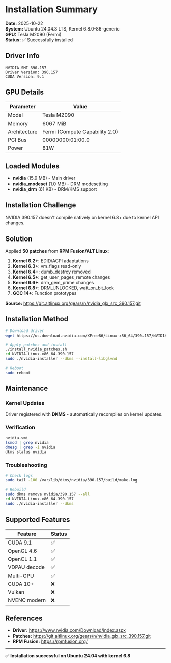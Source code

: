 # Installation Summary

**Date:** 2025-10-22  
**System:** Ubuntu 24.04.3 LTS, Kernel 6.8.0-86-generic  
**GPU:** Tesla M2090 (Fermi)  
**Status:** ✅ Successfully installed

## Driver Info

```
NVIDIA-SMI 390.157
Driver Version: 390.157
CUDA Version: 9.1
```

## GPU Details

| Parameter | Value |
|-----------|-------|
| Model | Tesla M2090 |
| Memory | 6067 MiB |
| Architecture | Fermi (Compute Capability 2.0) |
| PCI Bus | 00000000:01:00.0 |
| Power | 81W |

## Loaded Modules

- **nvidia** (15.9 MB) - Main driver
- **nvidia_modeset** (1.0 MB) - DRM modesetting
- **nvidia_drm** (61 KB) - DRM/KMS support

## Installation Challenge

NVIDIA 390.157 doesn't compile natively on kernel 6.8+ due to kernel API changes.

## Solution

Applied **50 patches** from **RPM Fusion/ALT Linux**:

1. **Kernel 6.2+**: EDID/ACPI adaptations
2. **Kernel 6.3+**: vm_flags read-only
3. **Kernel 6.4+**: dumb_destroy removed
4. **Kernel 6.5+**: get_user_pages_remote changes
5. **Kernel 6.6+**: drm_gem_prime changes
6. **Kernel 6.8+**: DRM_UNLOCKED, wait_on_bit_lock
7. **GCC 14+**: Function prototypes

**Source:** https://git.altlinux.org/gears/n/nvidia_glx_src_390.157.git

## Installation Method

```bash
# Download driver
wget https://us.download.nvidia.com/XFree86/Linux-x86_64/390.157/NVIDIA-Linux-x86_64-390.157.run

# Apply patches and install
./install_nvidia_patches.sh
cd NVIDIA-Linux-x86_64-390.157
sudo ./nvidia-installer --dkms --install-libglvnd

# Reboot
sudo reboot
```

## Maintenance

### Kernel Updates

Driver registered with **DKMS** - automatically recompiles on kernel updates.

### Verification

```bash
nvidia-smi
lsmod | grep nvidia
dmesg | grep -i nvidia
dkms status nvidia
```

### Troubleshooting

```bash
# Check logs
sudo tail -100 /var/lib/dkms/nvidia/390.157/build/make.log

# Rebuild
sudo dkms remove nvidia/390.157 --all
cd NVIDIA-Linux-x86_64-390.157
sudo ./nvidia-installer --dkms
```

## Supported Features

| Feature | Status |
|---------|--------|
| CUDA 9.1 | ✅ |
| OpenGL 4.6 | ✅ |
| OpenCL 1.1 | ✅ |
| VDPAU decode | ✅ |
| Multi-GPU | ✅ |
| CUDA 10+ | ❌ |
| Vulkan | ❌ |
| NVENC modern | ❌ |

## References

- **Driver:** https://www.nvidia.com/Download/index.aspx
- **Patches:** https://git.altlinux.org/gears/n/nvidia_glx_src_390.157.git
- **RPM Fusion:** https://rpmfusion.org/

---

✅ **Installation successful on Ubuntu 24.04 with kernel 6.8**

